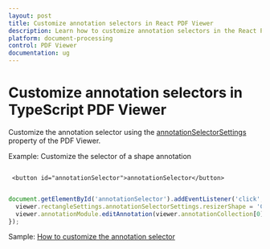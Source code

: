 ```yaml
---
layout: post
title: Customize annotation selectors in React PDF Viewer
description: Learn how to customize annotation selectors in the React PDF Viewer component using annotationSelectorSettings with examples.
platform: document-processing
control: PDF Viewer
documentation: ug
---
```


# Customize annotation selectors in TypeScript PDF Viewer

Customize the annotation selector using the [annotationSelectorSettings](https://ej2.syncfusion.com/react/documentation/api/pdfviewer/#annotationselectorsettings) property of the PDF Viewer.

Example: Customize the selector of a shape annotation

```

 <button id="annotationSelector">annotationSelector</button>

```

```ts

document.getElementById('annotationSelector').addEventListener('click', () => {
  viewer.rectangleSettings.annotationSelectorSettings.resizerShape = 'Circle';
  viewer.annotationModule.editAnnotation(viewer.annotationCollection[0]);
});

```

Sample: [How to customize the annotation selector](https://stackblitz.com/edit/react-dnkbqh66-tsqcqdcx?file=index.js,index.html)